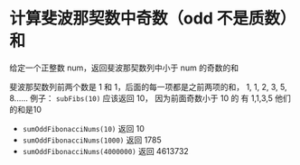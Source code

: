 # 计算斐波那契数中奇数（odd 不是质数）和

给定一个正整数 num，返回斐波那契数列中小于 num 的奇数的和

斐波那契数列前两个数是 1 和 1，后面的每一项都是之前两项的和， 1, 1, 2, 3, 5, 8......
例子： `subFibs(10)` 应该返回 10， 因为前面奇数小于 10 的 有 1,1,3,5 他们的和是10

- `sumOddFibonacciNums(10)` 返回 10
- `sumOddFibonacciNums(1000)` 返回 1785
- `sumOddFibonacciNums(4000000)` 返回 4613732
